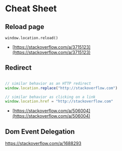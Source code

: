 # Cheat Sheet

## Reload page

`window.location.reload()`

* [https://stackoverflow.com/a/3715123](https://stackoverflow.com/a/3715123)

## Redirect

```javascript

// similar behavior as an HTTP redirect
window.location.replace("http://stackoverflow.com")

// similar behavior as clicking on a link
window.location.href = "http://stackoverflow.com"

```

* [https://stackoverflow.com/a/506004](https://stackoverflow.com/a/506004)

## Dom Event Delegation

https://stackoverflow.com/a/1688293